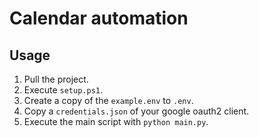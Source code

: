 # Calendar automation

## Usage

1. Pull the project.
1. Execute `setup.ps1`.
1. Create a copy of the `example.env` to `.env`.
1. Copy a `credentials.json` of your google oauth2 client.
1. Execute the main script with `python main.py`.

